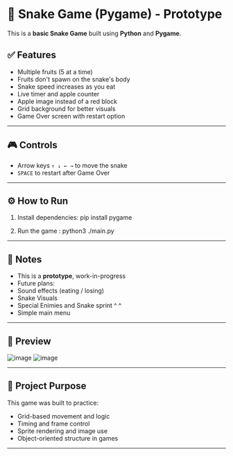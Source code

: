 # 🐍 Snake Game (Pygame) - Prototype

This is a **basic Snake Game** built using **Python** and **Pygame**.

## ✅ Features

- Multiple fruits (5 at a time)
- Fruits don't spawn on the snake's body
- Snake speed increases as you eat
- Live timer and apple counter
- Apple image instead of a red block
- Grid background for better visuals
- Game Over screen with restart option

---

## 🎮 Controls

- Arrow keys `↑ ↓ ← →` to move the snake
- `SPACE` to restart after Game Over

---

## ⚙️ How to Run

1. Install dependencies:
pip install pygame

2. Run the game :
python3  ./main.py

---

## 📌 Notes

- This is a **prototype**, work-in-progress
- Future plans:
- Sound effects (eating / losing)
- Snake Visuals
- Special Enimies and Snake sprint ^ ^ 
- Simple main menu

---

## 🎨 Preview 

![image](https://github.com/user-attachments/assets/33f09628-af25-41a3-b8c9-b5bcf6f9b807)
![image](https://github.com/user-attachments/assets/f770efc3-094f-4bdd-b560-51728ccffde8)

---

## 🧠 Project Purpose

This game was built to practice:
- Grid-based movement and logic
- Timing and frame control
- Sprite rendering and image use
- Object-oriented structure in games

---

